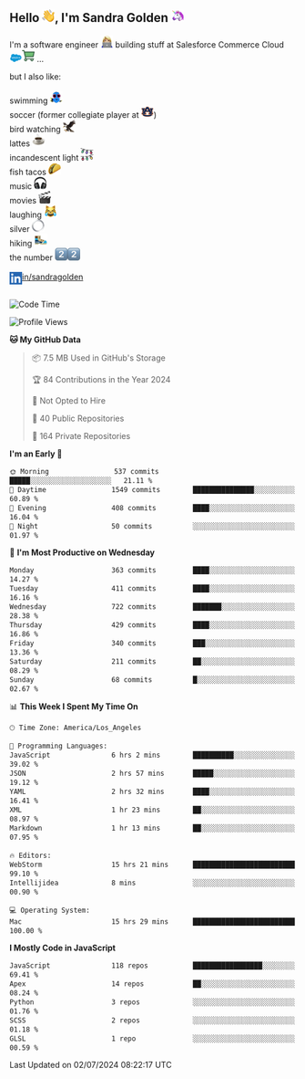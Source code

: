 ## Hello <img src="./static/emoji/wave.png" width="22" />, I'm Sandra Golden <img src="./static/emoji/unicorn-face.png" width="22" />

I'm a software engineer <img src="./static/emoji/female-technologist.png" width="22" /> building stuff at Salesforce Commerce Cloud <img src="./static/emoji/salesforce.png" width="22" /><img src="./static/emoji/commerce-cloud.png" width="22" />&nbsp;...

but I also like:<br/><br/>
swimming <img alt="swimming" src="./static/emoji/keep-swimming.png" width="22" /><br/>
soccer  (former collegiate player at <img src="./static/emoji/auburn.png" width="22" />)<br/>
bird watching <img src="./static/emoji/eagle.png" width="22" /><br/>
lattes <img src="./static/emoji/coffee.png" width="22" /><br/>
incandescent light <img src="./static/emoji/lights.png" width="22" /><br/>
fish tacos <img src="./static/emoji/taco.png" width="22" /><br/>
music <img src="./static/emoji/headphones.png" width="22" /><br/>
movies <img src="./static/emoji/movie-clapper.png" width="22" /><br/>
laughing <img src="./static/emoji/joy-cat.png" width="22" /><br/>
silver <img src="./static/emoji/silver-hoop.png" width="22" /><br/>
hiking <img src="./static/emoji/hiker.png" width="22" /><br/>
the number <img src="./static/emoji/two.png" width="22" /><img src="./static/emoji/two.png" width="22" />
<br/><br/>
<img align="left" alt="Sandra Golden | LinkedIn" width="22px" src="./static/emoji/linkedin.png" /> <a href="https://www.linkedin.com/in/sandragolden/">in/sandragolden</a>
<br/><br/>
<!--START_SECTION:waka-->
![Code Time](http://img.shields.io/badge/Code%20Time-127%20hrs%2044%20mins-blue)

![Profile Views](http://img.shields.io/badge/Profile%20Views-0-blue)

**🐱 My GitHub Data** 

> 📦 7.5 MB Used in GitHub's Storage 
 > 
> 🏆 84 Contributions in the Year 2024
 > 
> 🚫 Not Opted to Hire
 > 
> 📜 40 Public Repositories 
 > 
> 🔑 164 Private Repositories 
 > 
**I'm an Early 🐤** 

```text
🌞 Morning                537 commits         █████░░░░░░░░░░░░░░░░░░░░   21.11 % 
🌆 Daytime                1549 commits        ███████████████░░░░░░░░░░   60.89 % 
🌃 Evening                408 commits         ████░░░░░░░░░░░░░░░░░░░░░   16.04 % 
🌙 Night                  50 commits          ░░░░░░░░░░░░░░░░░░░░░░░░░   01.97 % 
```
📅 **I'm Most Productive on Wednesday** 

```text
Monday                   363 commits         ████░░░░░░░░░░░░░░░░░░░░░   14.27 % 
Tuesday                  411 commits         ████░░░░░░░░░░░░░░░░░░░░░   16.16 % 
Wednesday                722 commits         ███████░░░░░░░░░░░░░░░░░░   28.38 % 
Thursday                 429 commits         ████░░░░░░░░░░░░░░░░░░░░░   16.86 % 
Friday                   340 commits         ███░░░░░░░░░░░░░░░░░░░░░░   13.36 % 
Saturday                 211 commits         ██░░░░░░░░░░░░░░░░░░░░░░░   08.29 % 
Sunday                   68 commits          █░░░░░░░░░░░░░░░░░░░░░░░░   02.67 % 
```


📊 **This Week I Spent My Time On** 

```text
🕑︎ Time Zone: America/Los_Angeles

💬 Programming Languages: 
JavaScript               6 hrs 2 mins        ██████████░░░░░░░░░░░░░░░   39.02 % 
JSON                     2 hrs 57 mins       █████░░░░░░░░░░░░░░░░░░░░   19.12 % 
YAML                     2 hrs 32 mins       ████░░░░░░░░░░░░░░░░░░░░░   16.41 % 
XML                      1 hr 23 mins        ██░░░░░░░░░░░░░░░░░░░░░░░   08.97 % 
Markdown                 1 hr 13 mins        ██░░░░░░░░░░░░░░░░░░░░░░░   07.95 % 

🔥 Editors: 
WebStorm                 15 hrs 21 mins      █████████████████████████   99.10 % 
Intellijidea             8 mins              ░░░░░░░░░░░░░░░░░░░░░░░░░   00.90 % 

💻 Operating System: 
Mac                      15 hrs 29 mins      █████████████████████████   100.00 % 
```

**I Mostly Code in JavaScript** 

```text
JavaScript               118 repos           █████████████████░░░░░░░░   69.41 % 
Apex                     14 repos            ██░░░░░░░░░░░░░░░░░░░░░░░   08.24 % 
Python                   3 repos             ░░░░░░░░░░░░░░░░░░░░░░░░░   01.76 % 
SCSS                     2 repos             ░░░░░░░░░░░░░░░░░░░░░░░░░   01.18 % 
GLSL                     1 repo              ░░░░░░░░░░░░░░░░░░░░░░░░░   00.59 % 
```




 Last Updated on 02/07/2024 08:22:17 UTC
<!--END_SECTION:waka-->
